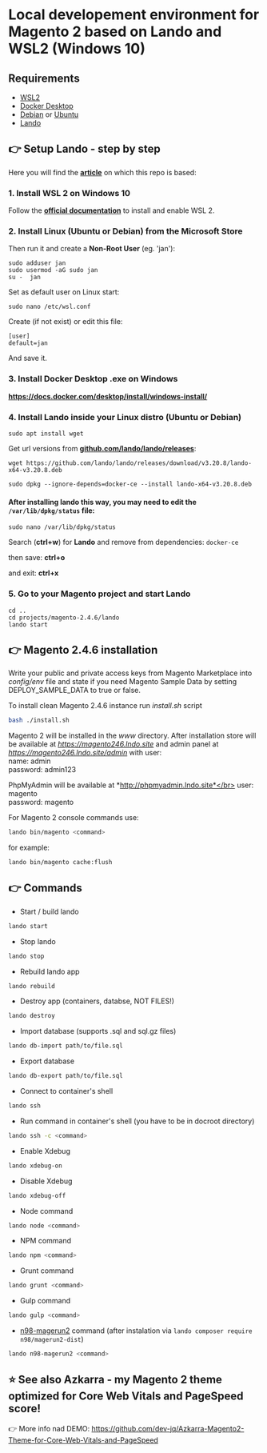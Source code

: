 # Local developement environment for Magento 2 based on Lando and WSL2 (Windows 10)

## Requirements

* [WSL2](https://docs.microsoft.com/en-us/windows/wsl/install-win10)
* [Docker Desktop](https://www.docker.com/products/docker-desktop)
* [Debian](https://apps.microsoft.com/detail/9msvkqc78pk6) or [Ubuntu](https://www.microsoft.com/pl-pl/p/ubuntu/9nblggh4msv6)
* [Lando](https://docs.lando.dev/)

## :point_right: Setup Lando - step by step
Here you will find the **[article](https://www.liip.ch/en/blog/setup-drupal-and-lando-with-wsl2-on-windows)** on which this repo is based:

### 1. Install WSL 2 on Windows 10
Follow the **[official documentation](https://docs.microsoft.com/en-us/windows/wsl/install-win10)** to install and enable WSL 2.

### 2. Install Linux (Ubuntu or Debian) from the Microsoft Store

Then run it and create a **Non-Root User** (eg. 'jan'):

```
sudo adduser jan
sudo usermod -aG sudo jan
su -  jan
```

Set as default user on Linux start:

``
sudo nano /etc/wsl.conf
``

Create (if not exist) or edit this file:

```
[user]
default=jan
```

And save it.

### 3. Install Docker Desktop .exe on Windows
**https://docs.docker.com/desktop/install/windows-install/**

### 4. Install Lando inside your Linux distro (Ubuntu or Debian)
``
sudo apt install wget
``

Get url versions from **[github.com/lando/lando/releases](https://github.com/lando/lando/releases)**:

``
wget https://github.com/lando/lando/releases/download/v3.20.8/lando-x64-v3.20.8.deb
``

``
sudo dpkg --ignore-depends=docker-ce --install lando-x64-v3.20.8.deb
``

#### After installing lando this way, you may need to edit the ``/var/lib/dpkg/status`` file:

``
sudo nano /var/lib/dpkg/status
``

Search (**ctrl+w**) for **Lando** and remove from dependencies: ``docker-ce``

then save: **ctrl+o**

and exit: **ctrl+x**

### 5. Go to your Magento project and start Lando

```
cd ..
cd projects/magento-2.4.6/lando
lando start
```


## :point_right: Magento 2.4.6 installation

Write your public and private access keys from Magento Marketplace into *config/env* file and state if you need Magento Sample Data by setting DEPLOY_SAMPLE_DATA to true or false.

To install clean Magento 2.4.6 instance run *install.sh* script

```bash
bash ./install.sh
```

Magento 2 will be installed in the *www* directory.
After installation store will be available at *https://magento246.lndo.site* and admin panel at *https://magento246.lndo.site/admin* with user:</br>
name: admin</br>
password: admin123</br>

PhpMyAdmin will be available at *http://phpmyadmin.lndo.site*</br>
user: magento</br>
password: magento</br>

For Magento 2 console commands use:
```bash
lando bin/magento <command>
```

for example:
```bash
lando bin/magento cache:flush
```

## :point_right: Commands

* Start / build lando

```bash
lando start
```

* Stop lando

```bash
lando stop
```

* Rebuild lando app

```bash
lando rebuild
```

* Destroy app (containers, databse, NOT FILES!)

```bash
lando destroy
```

* Import database (supports .sql and sql.gz files)

```bash
lando db-import path/to/file.sql
```

* Export database

```bash
lando db-export path/to/file.sql
```

* Connect to container's shell

```bash
lando ssh
```

* Run command in container's shell (you have to be in docroot directory)

```bash
lando ssh -c <command>
```

* Enable Xdebug

```bash
lando xdebug-on
```

* Disable Xdebug

```bash
lando xdebug-off
```

* Node command

```bash
lando node <command>
```

* NPM command

```bash
lando npm <command>
```

* Grunt command

```bash
lando grunt <command>
```

* Gulp command

```bash
lando gulp <command>
```

* [n98-magerun2](https://github.com/netz98/n98-magerun2) command (after instalation via ``lando composer require n98/magerun2-dist``)

```bash
lando n98-magerun2 <command>
```

## :star: See also **Azkarra** - my Magento 2 theme **optimized for Core Web Vitals and PageSpeed score!**
:point_right: More info nad DEMO: https://github.com/dev-jq/Azkarra-Magento2-Theme-for-Core-Web-Vitals-and-PageSpeed


